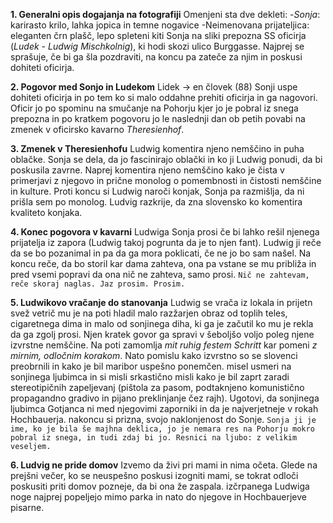 **1. Generalni opis dogajanja na fotografiji**
Omenjeni sta dve dekleti:
-*Sonja*: karirasto krilo, lahka jopica in temne nogavice
-Neimenovana prijateljica: eleganten črn plašč, lepo spleteni kiti
Sonja na sliki prepozna SS oficirja (*Ludek - Ludwig Mischkolnig*), ki hodi skozi ulico Burggasse. Najprej se sprašuje, če bi ga šla pozdraviti, na koncu pa zateče za njim in poskusi dohiteti oficirja.

**2. Pogovor med Sonjo in Ludekom**
Lidek -> en človek (88)
Sonji uspe dohiteti oficirja in po tem ko si malo oddahne prehiti oficirja in ga nagovori. Oficir jo po spominu na smučanje na Pohorju kjer jo je pobral iz snega prepozna in po kratkem pogovoru jo le naslednji dan ob petih povabi na zmenek v oficirsko kavarno *Theresienhof*.

**3. Zmenek v Theresienhofu**
Ludwig komentira njeno nemščino in puha oblačke. Sonja se dela, da jo fascinirajo oblački in ko ji Ludwig ponudi, da bi poskusila zavrne. Naprej komentira njeno nemščino kako je čista v primerjavi z njegovo in prične monolog o pomembnosti in čistosti nemščine in kulture.
Proti koncu si Ludwig naroči konjak, Sonja pa razmišlja, da ni prišla sem po monolog.
Ludvig razkrije, da zna slovensko ko komentira kvaliteto konjaka.

**4. Konec pogovora v kavarni**
Ludwiga Sonja prosi če bi lahko rešil njenega prijatelja iz zapora (Ludwig takoj pogrunta da je to njen fant). Ludwig ji reče da se bo pozanimal in pa da ga mora poklicati, če ne jo bo sam našel. Na koncu reče, da bo storil kar dama zahteva, ona pa vstane se mu približa in pred vsemi popravi da ona nič ne zahteva, samo prosi.
`Nič ne zahtevam, reče skoraj naglas. Jaz prosim. Prosim.`

**5. Ludwikovo vračanje do stanovanja**
Ludwig se vrača iz lokala in prijetn svež vetrič mu je na poti hladil malo razžarjen obraz od toplih teles, cigaretnega dima in malo od sonjinega diha, ki ga je začutil ko mu je rekla da ga zgolj prosi. Njen kratek govor ga spravi v šeboljšo voljo poleg njene izvrstne nemščine. Na poti zamomlja *mit ruhig festem Schritt* kar pomeni *z mirnim, odločnim korakom*. Nato pomislu kako izvrstno so se slovenci preobrnili in kako je bil maribor uspešno ponemčen. misel usmeri na sonjinega ljubimca in si misli srkastično misli kako je bil zaprt zaradi stereotipičnih zapeljevanj (pištola za pasom, podtaknjeno komunistično propagandno gradivo in pijano preklinjanje čez rajh). Ugotovi, da sonjinega ljubimca Gotjanca ni med njegovimi zaporniki in da je najverjetneje v rokah Hochbauerja. nakoncu si prizna, svojo naklonjenost do Sonje.
`Sonja ji je ime, ko je bila še majhna deklica, jo je nemara res na Pohorju mokro pobral iz snega, in tudi zdaj bi jo. Resnici na ljubo: z velikim veseljem.`

**6. Ludvig ne pride domov**
Izvemo da živi pri mami in nima očeta. Glede na prejšni večer, ko se neuspešno poskusi izogniti mami, se tokrat odloči poskusiti priti domov pozneje, da bi ona že zaspala. izčrpanega Ludwiga noge najprej popeljejo mimo parka in nato do njegove in Hochbauerjeve pisarne.